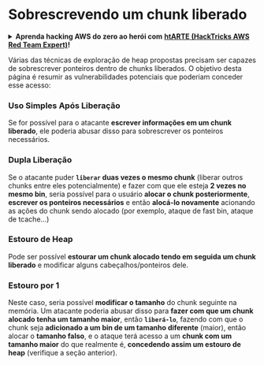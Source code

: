 # Sobrescrevendo um chunk liberado

<details>

<summary><strong>Aprenda hacking AWS do zero ao herói com</strong> <a href="https://training.hacktricks.xyz/courses/arte"><strong>htARTE (HackTricks AWS Red Team Expert)</strong></a><strong>!</strong></summary>

Outras maneiras de apoiar o HackTricks:

* Se você quiser ver sua **empresa anunciada no HackTricks** ou **baixar o HackTricks em PDF** Confira os [**PLANOS DE ASSINATURA**](https://github.com/sponsors/carlospolop)!
* Obtenha o [**swag oficial PEASS & HackTricks**](https://peass.creator-spring.com)
* Descubra [**A Família PEASS**](https://opensea.io/collection/the-peass-family), nossa coleção exclusiva de [**NFTs**](https://opensea.io/collection/the-peass-family)
* **Junte-se ao** 💬 [**grupo Discord**](https://discord.gg/hRep4RUj7f) ou ao [**grupo telegram**](https://t.me/peass) ou **siga-nos** no **Twitter** 🐦 [**@hacktricks\_live**](https://twitter.com/hacktricks\_live)**.**
* **Compartilhe seus truques de hacking enviando PRs para os** [**HackTricks**](https://github.com/carlospolop/hacktricks) e [**HackTricks Cloud**](https://github.com/carlospolop/hacktricks-cloud) repositórios do github.

</details>

Várias das técnicas de exploração de heap propostas precisam ser capazes de sobrescrever ponteiros dentro de chunks liberados. O objetivo desta página é resumir as vulnerabilidades potenciais que poderiam conceder esse acesso:

### Uso Simples Após Liberação

Se for possível para o atacante **escrever informações em um chunk liberado**, ele poderia abusar disso para sobrescrever os ponteiros necessários.

### Dupla Liberação

Se o atacante puder **`liberar` duas vezes o mesmo chunk** (liberar outros chunks entre eles potencialmente) e fazer com que ele esteja **2 vezes no mesmo bin**, seria possível para o usuário **alocar o chunk posteriormente**, **escrever os ponteiros necessários** e então **alocá-lo novamente** acionando as ações do chunk sendo alocado (por exemplo, ataque de fast bin, ataque de tcache...)

### Estouro de Heap

Pode ser possível **estourar um chunk alocado tendo em seguida um chunk liberado** e modificar alguns cabeçalhos/ponteiros dele.

### Estouro por 1

Neste caso, seria possível **modificar o tamanho** do chunk seguinte na memória. Um atacante poderia abusar disso para **fazer com que um chunk alocado tenha um tamanho maior**, então **`liberá-lo`**, fazendo com que o chunk seja **adicionado a um bin de um tamanho diferente** (maior), então alocar o **tamanho falso**, e o ataque terá acesso a um **chunk com um tamanho maior** do que realmente é, **concedendo assim um estouro de heap** (verifique a seção anterior).
